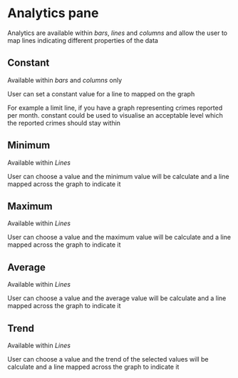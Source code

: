 # Analytics pane

Analytics are available within *bars*, *lines* and *columns* and allow the user to map lines indicating different properties of the data


## Constant
Available within *bars* and *columns* only

User can set a constant value for a line to mapped on the graph

For example a limit line, if you have a graph representing crimes reported per month. constant could be used to visualise an acceptable level which the reported crimes should stay within

## Minimum 

Available within *Lines*

User can choose a value and the minimum value will be calculate and a line mapped across the graph to indicate it

## Maximum
Available within *Lines*

User can choose a value and the maximum value will be calculate and a line mapped across the graph to indicate it

## Average
Available within *Lines*

User can choose a value and the average value will be calculate and a line mapped across the graph to indicate it

## Trend
Available within *Lines*

User can choose a value and the trend of the selected values will be calculate and a line mapped across the graph to indicate it